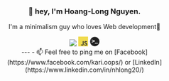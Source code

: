 <h3 align="center">👋 hey, I'm Hoang-Long Nguyen.</h3>
<p align="center">I'm a minimalism guy who loves Web development🚀</p>
<div align="center">
<code><img height="22" src="https://user-images.githubusercontent.com/27498814/109383841-4b92c880-78fa-11eb-8848-185b6502e0c1.png"></code>
<code><img height="22" src="https://raw.githubusercontent.com/github/explore/80688e429a7d4ef2fca1e82350fe8e3517d3494d/topics/javascript/javascript.png"></code>
<code><img height="22" src="https://raw.githubusercontent.com/github/explore/80688e429a7d4ef2fca1e82350fe8e3517d3494d/topics/terminal/terminal.png"></code>
<div>
---
- 📫 Feel free to ping me on [Facebook](https://www.facebook.com/kari.oops/) or [LinkedIn](https://www.linkedin.com/in/nhlong20/)



